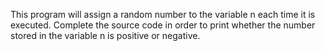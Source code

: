 This program will assign a random number to the variable n each time it is executed. Complete the source code in order to print whether the number stored in the variable n is positive or negative.

